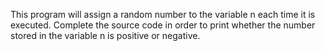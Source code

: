 This program will assign a random number to the variable n each time it is executed. Complete the source code in order to print whether the number stored in the variable n is positive or negative.

